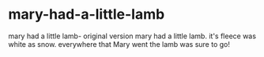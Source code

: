 # mary-had-a-little-lamb
mary had a  little lamb- original version
mary had a little lamb. it's fleece was white as snow. everywhere that Mary went the lamb was sure to go!
